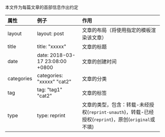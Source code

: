 本文件为每篇文章的首部信息作出约定

|   属性    |  例子           |      作用             |
|:---------|:------------------- |:----------------------|
|layout    | layout: post                          |文章的布局（将使用指定的模板渲染该文章） |
|title     | title: "xxxxx"                        |文章的标题 |
|date      | date: 2018-03-17 23:08:00 +0800    |文章的创建时间 |
|categories| categories: "xxxxx" "cat2"            |文章的分类 |
|tag       | tag: "tag1" "cat2"                    |文章的标签 |
|type      | type: reprint     |文章的类型，包含：转载-未经授权(`reprint-unauth`)，转载-已经授权(`reprint`)，原创(`original`或不填) |
